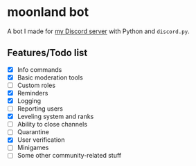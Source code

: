 # moonland bot

A bot I made for [my Discord server](https://discord.gg/s3NrXyYjnG) with Python and `discord.py`.

## Features/Todo list

- [x] Info commands
- [x] Basic moderation tools
- [ ] Custom roles
- [x] Reminders
- [x] Logging
- [ ] Reporting users
- [x] Leveling system and ranks
- [ ] Ability to close channels
- [ ] Quarantine
- [x] User verification
- [ ] Minigames
- [ ] Some other community-related stuff
